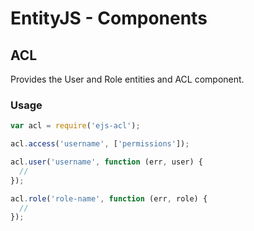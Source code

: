 # EntityJS - Components

## ACL

Provides the User and Role entities and ACL component.

### Usage

```javascript
var acl = require('ejs-acl');

acl.access('username', ['permissions']);

acl.user('username', function (err, user) {
  //
});

acl.role('role-name', function (err, role) {
  //
});
```
